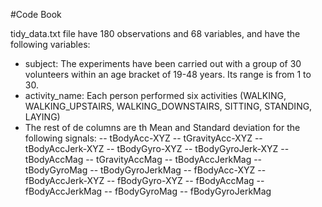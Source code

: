#Code Book

tidy_data.txt file have 180 observations and 68 variables, and have 
the following variables:

- subject: The experiments have been carried out with a group of 30 volunteers within an age bracket of 19-48 years. Its range is from 1 to 30.
- activity_name: Each person performed six activities (WALKING, WALKING_UPSTAIRS, WALKING_DOWNSTAIRS, SITTING, STANDING, LAYING) 
- The rest of de columns are th Mean and Standard deviation for the following signals:
-- tBodyAcc-XYZ
-- tGravityAcc-XYZ
-- tBodyAccJerk-XYZ
-- tBodyGyro-XYZ
-- tBodyGyroJerk-XYZ
-- tBodyAccMag
-- tGravityAccMag
-- tBodyAccJerkMag
-- tBodyGyroMag
-- tBodyGyroJerkMag
-- fBodyAcc-XYZ
-- fBodyAccJerk-XYZ
-- fBodyGyro-XYZ
-- fBodyAccMag
-- fBodyAccJerkMag
-- fBodyGyroMag
-- fBodyGyroJerkMag